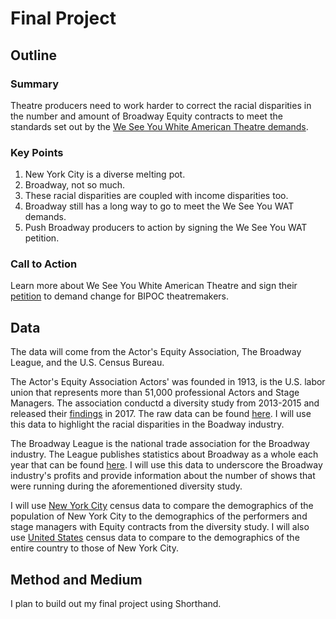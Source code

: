 # Final Project

## Outline

### Summary
Theatre producers need to work harder to correct the racial disparities in the number and amount of Broadway Equity contracts to meet the standards set out by the [We See You White American Theatre demands](https://www.weseeyouwat.com/). 

### Key Points
1. New York City is a diverse melting pot.
2. Broadway, not so much.
3. These racial disparities are coupled with income disparities too.
3. Broadway still has a long way to go to meet the We See You WAT demands.
4. Push Broadway producers to action by signing the We See You WAT petition. 

### Call to Action
Learn more about We See You White American Theatre and sign their [petition](https://www.weseeyouwat.com/) to demand change for BIPOC theatremakers. 

## Data
The data will come from the Actor's Equity Association, The Broadway League, and the U.S. Census Bureau.

The Actor's Equity Association Actors' was founded in 1913, is the U.S. labor union that represents more than 51,000 professional Actors and Stage Managers. The association conductd a diversity study from 2013-2015 and released their [findings](https://actorsequity.org/news/PR/First-EverDiversityStudy2017/) in 2017. The raw data can be found [here](https://docs.google.com/spreadsheets/u/1/d/1QufPYWJQEc4naChpN77ATG-3bzDRwrpw7MvqhnD1WEA/pubhtml). I will use this data to highlight the racial disparities in the Boadway industry. 

The Broadway League is the national trade association for the Broadway industry. The League publishes statistics about Broadway as a whole each year that can be found [here](https://www.broadwayleague.com/research/statistics-broadway-nyc/). I will use this data to underscore the Broadway industry's profits and provide information about the number of shows that were running during the aforementioned diversity study. 

I will use [New York City](https://www.census.gov/quickfacts/fact/table/newyorkcitynewyork/POP010210#POP010210) census data to compare the demographics of the population of New York City to the demographics of the performers and stage managers with Equity contracts from the diversity study. I will also use [United States](https://www.census.gov/quickfacts/fact/table/US/POP010210#POP010210) census data to compare to the demographics of the entire country to those of New York City. 

## Method and Medium
I plan to build out my final project using Shorthand. 

